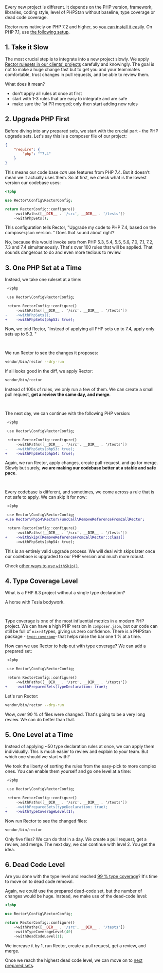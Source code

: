 Every new project is different. It depends on the PHP version, framework, libraries, coding style, level of PHPStan without baseline, type coverage or dead code coverage.

Rector runs natively on PHP 7.2 and higher, so [you can install it easily](/documentation). On PHP 7.1, use [the following setup](/documentation/how-to-run-on-php-53).

## 1. Take it Slow

The most crucial step is to integrate into a new project slowly. We apply [Rector rulesets in our clients' projects](/hire-team) carefully and knowingly. The goal is not to make a huge change fast but to get you and your teammates comfortable, trust changes in pull requests, and be able to review them.

What does it mean?

* don't apply all rules at once at first
* start with 1-3 rules that are easy to integrate and are safe
* make sure the 1st PR merged; only then start adding new rules


## 2. Upgrade PHP First

Before diving into any prepared sets, we start with the crucial part - the PHP upgrade sets. Let's say this is a composer file of our project:

```json
{
    "require": {
        "php": "^7.4"
    }
}
```

This means our code base *can* use features from PHP 7.4. But it doesn't mean we it actually uses them. So at first, we check what is the lowest version our codebase uses:

```php
<?php

use Rector\Config\RectorConfig;

return RectorConfig::configure()
    ->withPaths([__DIR__ . '/src', __DIR__ . '/tests'])
    ->withPhpSets();
```

This configuration tells Rector, "Upgrade my code to PHP 7.4, based on the composer.json version. " Does that sound about right?

No, because this would invoke sets from PHP 5.3, 5.4, 5.5, 5.6, 7.0, 7.1, 7.2, 7.3 and 7.4 simultaneously. That's over 100 rules that will be applied. That sounds dangerous to do and even more tedious to review.

## 3. One PHP Set at a Time

Instead, we take one ruleset at a time:

```diff
 <?php

 use Rector\Config\RectorConfig;

 return RectorConfig::configure()
     ->withPaths([__DIR__ . '/src', __DIR__ . '/tests'])
-    ->withPhpSets();
+    ->withPhpSets(php53: true);
```

Now, we told Rector, "Instead of applying all PHP sets up to 7.4, apply only sets up to 5.3. "

<br>

We run Rector to see the changes it proposes:

```bash
vendor/bin/rector --dry-run
```

If all looks good in the diff, we apply Rector:

```bash
vendor/bin/rector
```

Instead of 100s of rules, we only run a few of them. We can create a small pull request, **get a review the same day, and merge**.

<br>

The next day, we can continue with the following PHP version:

```diff
 <?php

 use Rector\Config\RectorConfig;

 return RectorConfig::configure()
     ->withPaths([__DIR__ . '/src', __DIR__ . '/tests'])
-    ->withPhpSets(php53: true);
+    ->withPhpSets(php54: true);
```

Again, we run Rector, apply changes, create pull-request, and go for merge. Slowly but surely, **we are making our codebase better at a stable and safe pace**.

<br>

Every codebase is different, and sometimes, we come across a rule that is not safe to apply. We can skip it for now:

```diff
 <?php

 use Rector\Config\RectorConfig;
+use Rector\Php54\Rector\FuncCall\RemoveReferenceFromCallRector;

 return RectorConfig::configure()
     ->withPaths([__DIR__ . '/src', __DIR__ . '/tests'])
+    ->withSkip([RemoveReferenceFromCallRector::class])
     ->withPhpSets(php54: true);
```

This is an entirely valid upgrade process. We will deal with skips later once our codebase is upgraded to our PHP version and much more robust.

Check [other ways to use `withSkip()`](/documentation/ignoring-rules-or-paths).

## 4. Type Coverage Level

What is a PHP 8.3 project without a single type declaration?

A horse with Tesla bodywork.

<br>

Type coverage is one of the most influential metrics in a modern PHP project. We can have a high PHP version in `composer.json`, but our code can still be full of `mixed` types, giving us zero confidence. There is a PHPStan package - [`type-coverage`](https://github.com/TomasVotruba/type-coverage)- that helps raise the bar one 1 % at a time.

How can we use Rector to help out with type coverage? We can add a prepared set:

```diff
 <?php

 use Rector\Config\RectorConfig;

 return RectorConfig::configure()
     ->withPaths([__DIR__ . '/src', __DIR__ . '/tests'])
+    ->withPreparedSets(typeDeclaration: true);
```

Let's run Rector:

```bash
vendor/bin/rector --dry-run
```

Wow, over 90 % of files were changed. That's going to be a very long review. We can do better than that.

## 5. One Level at a Time

Instead of applying ~50 type declaration rules at once, we can apply them individually. This is much easier to review and explain to your team. But which one should we start with?

We took the liberty of sorting the rules from the easy-pick to more complex ones. You can enable them yourself and go one level at a time:

```diff
 <?php

 use Rector\Config\RectorConfig;

 return RectorConfig::configure()
     ->withPaths([__DIR__ . '/src', __DIR__ . '/tests'])
-    ->withPreparedSets(typeDeclaration: true);
+    ->withTypeCoverageLevel(1);
```

Now run Rector to see the changed files:

```php
vendor/bin/rector
```

Only five files? We can do that in a day. We create a pull request, get a review, and merge. The next day, we can continue with level 2. You get the idea.

## 6. Dead Code Level

Are you done with the type level and reached [99 % type coverage](https://github.com/tomasVotruba/type-coverage)? It's time to move on to dead code removal.

Again, we could use the prepared dead-code set, but the number of changes would be huge. Instead, we make use of the dead-code level:

```php
<?php

use Rector\Config\RectorConfig;

return RectorConfig::configure()
    ->withPaths([__DIR__ . '/src', __DIR__ . '/tests'])
    ->withTypeCoverageLevel(40)
    ->withDeadCodeLevel(1);
```


We increase it by 1, run Rector, create a pull request, get a review, and merge.

Once we reach the highest dead code level, we can move on to [next prepared sets](/documentation/set-lists).
